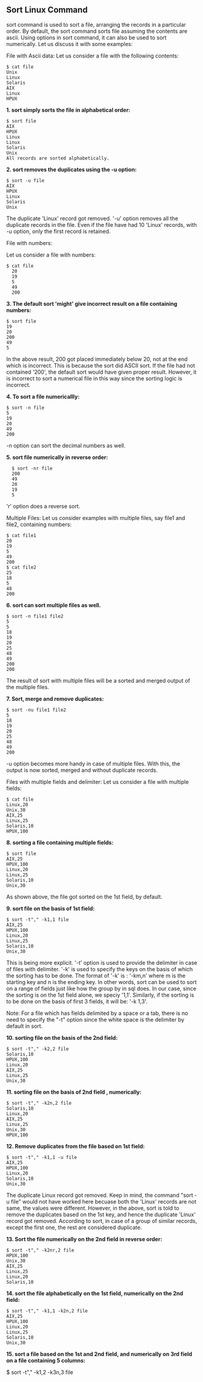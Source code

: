 ## Sort Linux Command

sort command is used to sort a file, arranging the records in a particular order. By default, the sort command sorts file assuming the contents are ascii. Using options in sort command, it can also be used to sort numerically. Let us discuss it with some examples:

File with Ascii data:
 Let us consider a file with the following contents: 

	$ cat file
    Unix
    Linux
    Solaris
    AIX
    Linux
    HPUX

**1. sort simply sorts the file in alphabetical order:**

	$ sort file
    AIX
    HPUX
    Linux
    Linux
    Solaris
    Unix
    All records are sorted alphabetically.

**2. sort removes the duplicates using the -u option:**

    $ sort -u file
    AIX
    HPUX
    Linux
    Solaris
    Unix

The duplicate 'Linux' record got removed. '-u' option removes all the duplicate records in the file. Even if the file have had 10 'Linux' records, with -u option, only the first record is retained.

File with numbers:

Let us consider a file with numbers: 

	$ cat file
      20
      19
      5
      49
      200

**3. The default sort 'might' give incorrect result on a file containing numbers:**

    $ sort file
    19
    20
    200
    49
    5

In the above result, 200 got placed immediately below 20, not at the end which is incorrect. This is because the sort did  ASCII sort. If the file had not contained '200', the default sort would have given proper result. However, it is incorrect to sort a numerical file in this way since the sorting logic is incorrect.

**4. To sort a file numericallly:**

    $ sort -n file
    5
    19
    20
    49
    200

-n option can sort the decimal numbers as well.

**5. sort file numerically in reverse order:**

      $ sort -nr file
      200
      49
      20
      19
      5

'r' option does a reverse sort.

Multiple Files:
 Let us consider examples with multiple files, say file1 and file2, containing numbers: 

    $ cat file1
    20
    19
    5
    49
    200
    $ cat file2
    25
    18
    5
    48
    200

**6. sort can sort multiple files as well.**

    $ sort -n file1 file2
    5
    5
    18
    19
    20
    25
    48
    49
    200
    200

The result of sort with multiple files will be a sorted and merged output of the multiple files.

**7. Sort, merge and remove duplicates:**

    $ sort -nu file1 file2
    5
    18
    19
    20
    25
    48
    49
    200

-u option becomes more handy in case of multiple files. With this, the output is now sorted, merged and without duplicate records.

Files with multiple fields and delimiter:
Let us consider a file with multiple fields: 

    $ cat file
    Linux,20
    Unix,30
    AIX,25
    Linux,25
    Solaris,10
    HPUX,100

**8. sorting a file containing multiple fields:**

    $ sort file
    AIX,25
    HPUX,100
    Linux,20
    Linux,25
    Solaris,10
    Unix,30

As shown above, the file got sorted on the 1st field, by default.

**9. sort file on the basis of 1st field:**

    $ sort -t"," -k1,1 file
    AIX,25
    HPUX,100
    Linux,20
    Linux,25
    Solaris,10
    Unix,30

This is being more explicit. '-t' option is used to provide the delimiter in case of files with delimiter. '-k' is used to specify the keys on the basis of which the sorting has to be done. The format of '-k' is : '-km,n' where m is the starting key and n is the ending key. In other words, sort can be used to sort on a range of fields just like how the group by in sql does. In our case, since the sorting is on the 1st field alone, we speciy '1,1'. Similarly, if the sorting is to be done on the basis of first 3 fields, it will be: '-k 1,3'.

Note: For a file which has fields delimited by a space or a tab, there is no need to specify the "-t" option since the white space is the delimiter by default in sort.

**10. sorting file on the basis of the 2nd field:**

    $ sort -t"," -k2,2 file
    Solaris,10
    HPUX,100
    Linux,20
    AIX,25
    Linux,25
    Unix,30

**11. sorting file on the basis of 2nd field , numerically:**

    $ sort -t"," -k2n,2 file
    Solaris,10
    Linux,20
    AIX,25
    Linux,25
    Unix,30
    HPUX,100

**12. Remove duplicates from the file based on 1st field:**

    $ sort -t"," -k1,1 -u file
    AIX,25
    HPUX,100
    Linux,20
    Solaris,10
    Unix,30

The duplicate Linux record got removed. Keep in mind, the command "sort -u file" would not have worked here becuase both the 'Linux' records are not same, the values were different. However, in the above, sort is told to remove the duplicates based on the 1st key, and hence the duplicate 'Linux' record got removed. According to sort, in case of a group of similar records, except the first one, the rest are considered duplicate.

**13. Sort the file numerically on the 2nd field in reverse order:**

    $ sort -t"," -k2nr,2 file
    HPUX,100
    Unix,30
    AIX,25
    Linux,25
    Linux,20
    Solaris,10

**14. sort the file alphabetically on the 1st field, numerically on the 2nd field:**

    $ sort -t"," -k1,1 -k2n,2 file
    AIX,25
    HPUX,100
    Linux,20
    Linux,25
    Solaris,10
    Unix,30

**15. sort a file based on the 1st and 2nd field, and numerically on 3rd field on  a file containing 5 columns:**

$ sort -t"," -k1,2 -k3n,3 file 


